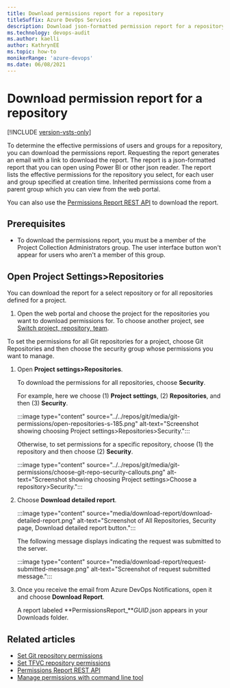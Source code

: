 ```yaml
---
title: Download permissions report for a repository
titleSuffix: Azure DevOps Services
description: Download json-formatted permission report for a repository.  
ms.technology: devops-audit
ms.author: kaelli
author: KathrynEE
ms.topic: how-to
monikerRange: 'azure-devops'
ms.date: 06/08/2021
---
```


# Download permission report for a repository 

[!INCLUDE [version-vsts-only](../../includes/version-vsts-only.md)]

 
To determine the effective permissions of users and groups for a repository, you can download the permissions report. Requesting the report generates an email with a link to download the report. The report is a json-formatted report that you can open using Power BI or other json reader. The report lists the effective permissions for the repository you select, for each user and group specified at creation time. Inherited permissions come from a parent group which you can view from the web portal.  

You can also use the [Permissions Report REST API](/rest/api/azure/devops/permissionsreport/?view=azure-devops-rest-6.1$preserve=true) to download the report. 

## Prerequisites

- To download the permissions report, you must be a member of the Project Collection Administrators group. The user interface button won't appear for users who aren't a member of this group. 


## Open Project Settings>Repositories  

You can download the report for a select repository or for all repositories defined for a project. 

1. Open the web portal and choose the project for the repositories you want to download permissions for. To choose another project, see [Switch project, repository, team](../../project/navigation/go-to-project-repo.md).

To set the permissions for all Git repositories for a project, choose Git Repositories and then choose the security group whose permissions you want to manage.

1. Open **Project settings>Repositories**.  

	To download the permissions for all repositories, choose **Security**. 

	For example, here we choose (1) **Project settings**, (2) **Repositories**, and then (3) **Security**.

	:::image type="content" source="../../repos/git/media/git-permissions/open-repositories-s-185.png" alt-text="Screenshot showing choosing Project settings>Repositories>Security.":::

	Otherwise, to set permissions for a specific repository, choose (1) the repository and then choose (2) **Security**.

	:::image type="content" source="../../repos/git/media/git-permissions/choose-git-repo-security-callouts.png" alt-text="Screenshot showing choosing Project settings>Choose a repository>Security.":::

1. Choose **Download detailed report**. 

	:::image type="content" source="media/download-report/download-detailed-report.png" alt-text="Screenshot of All Repositories, Security page, Download detailed report button.":::

	The following message displays indicating the request was submitted to the server. 

	:::image type="content" source="media/download-report/request-submitted-message.png" alt-text="Screenshot of request submitted message.":::

1. Once you receive the email from Azure DevOps Notifications, open it and choose **Download Report**. 

	A report labeled **PermissionsReport_***GUID*.json appears in your Downloads folder. 
 

## Related articles  

- [Set Git repository permissions](../../repos/git/set-git-repository-permissions.md)
- [Set TFVC repository permissions](../../repos/tfvc/set-tfvc-repository-permissions.md) 
- [Permissions Report REST API](/rest/api/azure/devops/permissionsreport/?view=azure-devops-rest-6.1$preserve=true)
- [Manage permissions with command line tool](manage-tokens-namespaces.md) 


